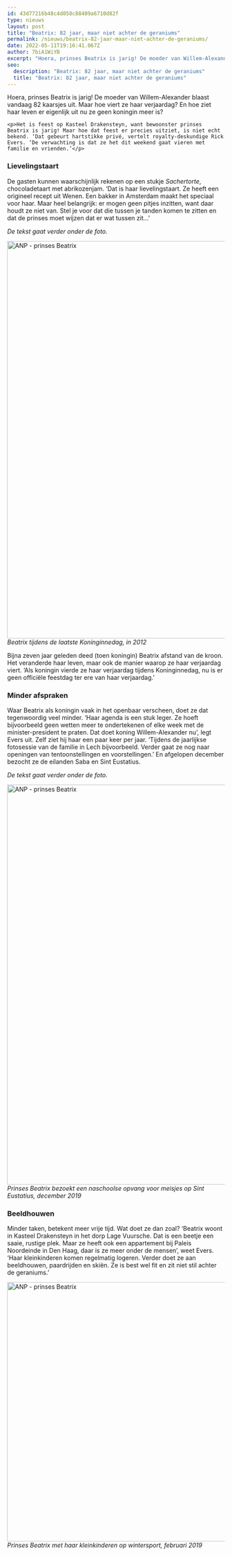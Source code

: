 ```yaml
---
id: 43d77216b48c4d058c88409a6710d82f
type: nieuws
layout: post
title: "Beatrix: 82 jaar, maar niet achter de geraniums"
permalink: /nieuws/beatrix-82-jaar-maar-niet-achter-de-geraniums/
date: 2022-05-11T19:16:41.067Z
author: 7biA1WiYB
excerpt: "Hoera, prinses Beatrix is jarig! De moeder van Willem-Alexander blaast vandaag 82 kaarsjes uit. Maar hoe viert ze haar verjaardag? En hoe ziet haar leven er eigenlijk uit nu ze geen koningin meer is?  "
seo:
  description: "Beatrix: 82 jaar, maar niet achter de geraniums"
  title: "Beatrix: 82 jaar, maar niet achter de geraniums"
---
```

Hoera, prinses Beatrix is jarig! De moeder van Willem-Alexander blaast vandaag 82 kaarsjes uit. Maar hoe viert ze haar verjaardag? En hoe ziet haar leven er eigenlijk uit nu ze geen koningin meer is?  

    <p>Het is feest op Kasteel Drakensteyn, want bewoonster prinses Beatrix is jarig! Maar hoe dat feest er precies uitziet, is niet echt bekend. ‘Dat gebeurt hartstikke privé, vertelt royalty-deskundige Rick Evers. ‘De verwachting is dat ze het dit weekend gaat vieren met familie en vrienden.’</p>
<h3>Lievelingstaart</h3>
<p>De gasten kunnen waarschijnlijk rekenen op een stukje <em>Sachertorte</em>, chocoladetaart met abrikozenjam. ‘Dat is haar lievelingstaart. Ze heeft een origineel recept uit Wenen. Een bakker in Amsterdam maakt het speciaal voor haar. Maar heel belangrijk: er mogen geen pitjes inzitten, want daar houdt ze niet van. Stel je voor dat die tussen je tanden komen te zitten en dat de prinses moet wijzen dat er wat tussen zit...'</p>
<p><em>De tekst gaat verder onder de foto.</em></p>
<p><div class="media media-element-container media-default"><div id="file-539657" class="file file-image file-image-jpeg">

        
  
  <div class="content">
    <img alt="ANP - prinses Beatrix" title="Foto: ANP" height="921" width="1495" class="media-element file-default" data-delta="2" src="https://7dagen.netlify.app/sites/default/files/ANP-318908757.jpg">  </div>

  
</div>
</div><em>Beatrix tijdens de laatste Koninginnedag, in 2012</em>
<p>Bijna zeven jaar geleden deed (toen koningin) Beatrix afstand van de kroon. Het veranderde haar leven, maar ook de manier waarop ze haar verjaardag viert. ‘Als koningin vierde ze haar verjaardag tijdens Koninginnedag, nu is er geen officiële feestdag ter ere van haar verjaardag.’</p>
<h3>Minder afspraken</h3>
<p>Waar Beatrix als koningin vaak in het openbaar verscheen, doet ze dat tegenwoordig veel minder. ‘Haar agenda is een stuk leger. Ze hoeft bijvoorbeeld geen wetten meer te ondertekenen of elke week met de minister-president te praten. Dat doet koning Willem-Alexander nu’, legt Evers uit. Zelf ziet hij haar een paar keer per jaar. ‘Tijdens de jaarlijkse fotosessie van de familie in Lech bijvoorbeeld. Verder gaat ze nog naar openingen van tentoonstellingen en voorstellingen.’ En afgelopen december bezocht ze de eilanden Saba en Sint Eustatius.</p>
<p><em>De tekst gaat verder onder de foto.</em></p>
<p><div class="media media-element-container media-default"><div id="file-539656" class="file file-image file-image-jpeg">

        
  
  <div class="content">
    <img alt="ANP - prinses Beatrix" title="Foto: ANP" height="927" width="1429" class="media-element file-default" data-delta="1" src="https://7dagen.netlify.app/sites/default/files/ANP-403294663.jpg">  </div>

  
</div>
</div><em>Prinses Beatrix bezoekt een naschoolse opvang voor meisjes op Sint Eustatius, december 2019</em>
<h3>Beeldhouwen</h3>
<p>Minder taken, betekent meer vrije tijd. Wat doet ze dan zoal? ‘Beatrix woont in Kasteel Drakensteyn in het dorp Lage Vuursche. Dat is een beetje een saaie, rustige plek. Maar ze heeft ook een appartement bij Paleis Noordeinde in Den Haag, daar is ze meer onder de mensen’, weet Evers. ‘Haar kleinkinderen komen regelmatig logeren. Verder doet ze aan beeldhouwen, paardrijden en skiën. Ze is best wel fit en zit niet stil achter de geraniums.’</p>
<p><div class="media media-element-container media-default"><div id="file-539658" class="file file-image file-image-jpeg">

        
  
  <div class="content">
    <img alt="ANP - prinses Beatrix" title="Foto: ANP" height="923" width="1383" style="width: 900px; height: 601px;" class="media-element file-default" data-delta="3" src="https://7dagen.netlify.app/sites/default/files/ANP-370570594.jpg">  </div>

  
</div>
</div><em>Prinses Beatrix met haar kleinkinderen op wintersport, februari 2019</em>  
